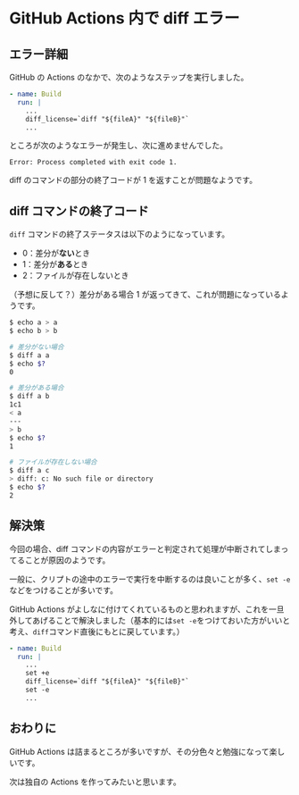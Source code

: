 # GitHub Actions 内で diff エラー

## エラー詳細
GitHub の Actions のなかで、次のようなステップを実行しました。

``` yaml
- name: Build
  run: |
    ...
    diff_license=`diff "${fileA}" "${fileB}"`
    ...
```

ところが次のようなエラーが発生し、次に進めませんでした。

```
Error: Process completed with exit code 1.
```

diff のコマンドの部分の終了コードが 1 を返すことが問題なようです。

## diff コマンドの終了コード
`diff` コマンドの終了ステータスは以下のようになっています。

- 0：差分が**ない**とき
- 1：差分が**ある**とき
- 2：ファイルが存在しないとき

（予想に反して？）差分がある場合 1 が返ってきて、これが問題になっているようです。

``` bash
$ echo a > a
$ echo b > b

# 差分がない場合
$ diff a a
$ echo $?
0

# 差分がある場合
$ diff a b
1c1
< a
---
> b
$ echo $?
1

# ファイルが存在しない場合
$ diff a c
> diff: c: No such file or directory
$ echo $?
2
```

## 解決策
今回の場合、diff コマンドの内容がエラーと判定されて処理が中断されてしまってることが原因のようです。

一般に、クリプトの途中のエラーで実行を中断するのは良いことが多く、`set -e`などをつけることが多いです。

GitHub Actions がよしなに付けてくれているものと思われますが、これを一旦外してあげることで解決しました（基本的には`set -e`をつけておいた方がいいと考え、`diff`コマンド直後にもとに戻しています。）


``` yaml
- name: Build
  run: |
    ...
    set +e
    diff_license=`diff "${fileA}" "${fileB}"`
    set -e
    ...
```



## おわりに
GitHub Actions は詰まるところが多いですが、その分色々と勉強になって楽しいです。

次は独自の Actions を作ってみたいと思います。

